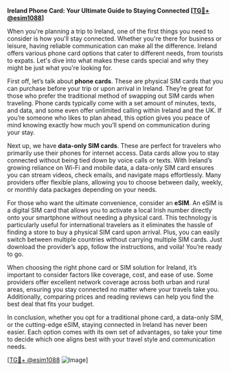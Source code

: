 **Ireland Phone Card: Your Ultimate Guide to Staying Connected [[TG💪+ @esim1088](https://t.me/s/esim1088)]**

When you're planning a trip to Ireland, one of the first things you need to consider is how you'll stay connected. Whether you're there for business or leisure, having reliable communication can make all the difference. Ireland offers various phone card options that cater to different needs, from tourists to expats. Let's dive into what makes these cards special and why they might be just what you're looking for.

First off, let’s talk about **phone cards**. These are physical SIM cards that you can purchase before your trip or upon arrival in Ireland. They’re great for those who prefer the traditional method of swapping out SIM cards when traveling. Phone cards typically come with a set amount of minutes, texts, and data, and some even offer unlimited calling within Ireland and the UK. If you’re someone who likes to plan ahead, this option gives you peace of mind knowing exactly how much you’ll spend on communication during your stay.

Next up, we have **data-only SIM cards**. These are perfect for travelers who primarily use their phones for internet access. Data cards allow you to stay connected without being tied down by voice calls or texts. With Ireland’s growing reliance on Wi-Fi and mobile data, a data-only SIM card ensures you can stream videos, check emails, and navigate maps effortlessly. Many providers offer flexible plans, allowing you to choose between daily, weekly, or monthly data packages depending on your needs.

For those who want the ultimate convenience, consider an **eSIM**. An eSIM is a digital SIM card that allows you to activate a local Irish number directly onto your smartphone without needing a physical card. This technology is particularly useful for international travelers as it eliminates the hassle of finding a store to buy a physical SIM card upon arrival. Plus, you can easily switch between multiple countries without carrying multiple SIM cards. Just download the provider’s app, follow the instructions, and voila! You’re ready to go.

When choosing the right phone card or SIM solution for Ireland, it’s important to consider factors like coverage, cost, and ease of use. Some providers offer excellent network coverage across both urban and rural areas, ensuring you stay connected no matter where your travels take you. Additionally, comparing prices and reading reviews can help you find the best deal that fits your budget.

In conclusion, whether you opt for a traditional phone card, a data-only SIM, or the cutting-edge eSIM, staying connected in Ireland has never been easier. Each option comes with its own set of advantages, so take your time to decide which one aligns best with your travel style and communication needs. 

[[TG💪+ @esim1088](https://t.me/s/esim1088) ![Image](https://i.postimg.cc/Y0z9fWf4/image.png)]